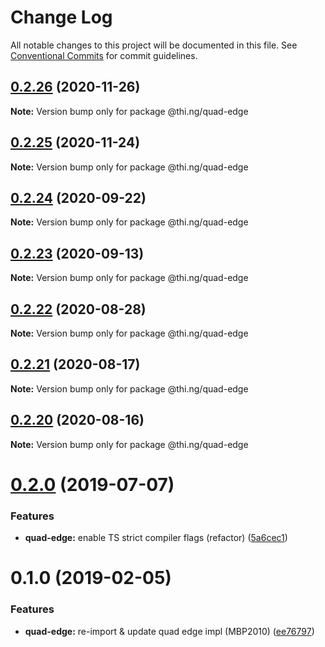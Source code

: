 # Change Log

All notable changes to this project will be documented in this file.
See [Conventional Commits](https://conventionalcommits.org) for commit guidelines.

## [0.2.26](https://github.com/thi-ng/umbrella/compare/@thi.ng/quad-edge@0.2.25...@thi.ng/quad-edge@0.2.26) (2020-11-26)

**Note:** Version bump only for package @thi.ng/quad-edge





## [0.2.25](https://github.com/thi-ng/umbrella/compare/@thi.ng/quad-edge@0.2.24...@thi.ng/quad-edge@0.2.25) (2020-11-24)

**Note:** Version bump only for package @thi.ng/quad-edge





## [0.2.24](https://github.com/thi-ng/umbrella/compare/@thi.ng/quad-edge@0.2.23...@thi.ng/quad-edge@0.2.24) (2020-09-22)

**Note:** Version bump only for package @thi.ng/quad-edge





## [0.2.23](https://github.com/thi-ng/umbrella/compare/@thi.ng/quad-edge@0.2.22...@thi.ng/quad-edge@0.2.23) (2020-09-13)

**Note:** Version bump only for package @thi.ng/quad-edge





## [0.2.22](https://github.com/thi-ng/umbrella/compare/@thi.ng/quad-edge@0.2.21...@thi.ng/quad-edge@0.2.22) (2020-08-28)

**Note:** Version bump only for package @thi.ng/quad-edge





## [0.2.21](https://github.com/thi-ng/umbrella/compare/@thi.ng/quad-edge@0.2.20...@thi.ng/quad-edge@0.2.21) (2020-08-17)

**Note:** Version bump only for package @thi.ng/quad-edge





## [0.2.20](https://github.com/thi-ng/umbrella/compare/@thi.ng/quad-edge@0.2.19...@thi.ng/quad-edge@0.2.20) (2020-08-16)

**Note:** Version bump only for package @thi.ng/quad-edge





# [0.2.0](https://github.com/thi-ng/umbrella/compare/@thi.ng/quad-edge@0.1.4...@thi.ng/quad-edge@0.2.0) (2019-07-07)

### Features

* **quad-edge:** enable TS strict compiler flags (refactor) ([5a6cec1](https://github.com/thi-ng/umbrella/commit/5a6cec1))

# 0.1.0 (2019-02-05)

### Features

* **quad-edge:** re-import & update quad edge impl (MBP2010) ([ee76797](https://github.com/thi-ng/umbrella/commit/ee76797))
